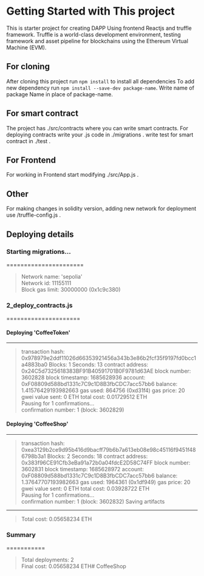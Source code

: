 # Getting Started with This project
This is starter project for creating DAPP 
Using frontend Reactjs and truffle framework.
Truffle is a world-class development environment, testing framework and asset pipeline for blockchains using the Ethereum Virtual Machine (EVM).

## For cloning
After cloning this project run `npm install` to install all dependencies
To add new dependency run `npm install --save-dev package-name`. Write name of package Name in place of package-name.

## For smart contract
The project has ./src/contracts where you can write smart contracts.
For deploying contracts write your .js code in ./migrations .
write test for smart contract in ./test .

## For Frontend
For working in Frontend start modifying ./src/App.js .

## Other
For making changes in solidity version, adding new network for deployment use /truffle-config.js . 

## Deploying details
### Starting migrations...
======================
> Network name:    'sepolia'<br>
> Network id:      11155111<br>
> Block gas limit: 30000000 (0x1c9c380)

### 2_deploy_contracts.js
=====================

#### Deploying 'CoffeeToken'
   -----------------------
   > transaction hash:    0x978979e2ddf11026d66353921456a343b3e86b2fcf35f9197fd0bcc1a4883ba0
   > Blocks: 1            Seconds: 13
   > contract address:    0x24C5d7325618383BF91B40591701B0F9781d63AE
   > block number:        3602828
   > block timestamp:     1685628936
   > account:             0xF08809d588bd1331c7C9c1D8B3fbCDC7acc57bb6
   > balance:             1.41576429193982663
   > gas used:            864756 (0xd31f4)
   > gas price:           20 gwei
   > value sent:          0 ETH
   > total cost:          0.01729512 ETH<br>
   >Pausing for 1 confirmations...<br>
   > confirmation number: 1 (block: 3602829)

#### Deploying 'CoffeeShop'
   ----------------------
   > transaction hash:    0xea3129b2ce9d95b416d9bacff79b6b7a613eb08e98c45116f9451f486798b3a1
   > Blocks: 2            Seconds: 18
   > contract address:    0x383f96CE91Cfb3eBa91a72b0a04fdcE2D58C74FF
   > block number:        3602831
   > block timestamp:     1685628972
   > account:             0xF08809d588bd1331c7C9c1D8B3fbCDC7acc57bb6
   > balance:             1.37647707193982663
   > gas used:            1964361 (0x1df949)
   > gas price:           20 gwei
   > value sent:          0 ETH
   > total cost:          0.03928722 ETH<br>
   >Pausing for 1 confirmations...<br>
   > confirmation number: 1 (block: 3602832)
   > Saving artifacts
   -------------------------------------
   > Total cost:          0.05658234 ETH
### Summary
===========
> Total deployments:   2<br>
> Final cost:          0.05658234 ETH#   C o f f e e S h o p  
 